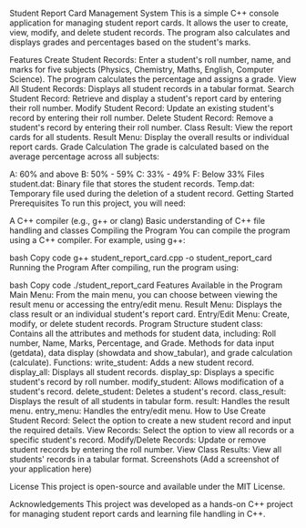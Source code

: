 Student Report Card Management System
This is a simple C++ console application for managing student report cards. It allows the user to create, view, modify, and delete student records. The program also calculates and displays grades and percentages based on the student's marks.

Features
Create Student Records: Enter a student's roll number, name, and marks for five subjects (Physics, Chemistry, Maths, English, Computer Science). The program calculates the percentage and assigns a grade.
View All Student Records: Displays all student records in a tabular format.
Search Student Record: Retrieve and display a student's report card by entering their roll number.
Modify Student Record: Update an existing student's record by entering their roll number.
Delete Student Record: Remove a student's record by entering their roll number.
Class Result: View the report cards for all students.
Result Menu: Display the overall results or individual report cards.
Grade Calculation
The grade is calculated based on the average percentage across all subjects:

A: 60% and above
B: 50% - 59%
C: 33% - 49%
F: Below 33%
Files
student.dat: Binary file that stores the student records.
Temp.dat: Temporary file used during the deletion of a student record.
Getting Started
Prerequisites
To run this project, you will need:

A C++ compiler (e.g., g++ or clang)
Basic understanding of C++ file handling and classes
Compiling the Program
You can compile the program using a C++ compiler. For example, using g++:

bash
Copy code
g++ student_report_card.cpp -o student_report_card
Running the Program
After compiling, run the program using:

bash
Copy code
./student_report_card
Features Available in the Program
Main Menu: From the main menu, you can choose between viewing the result menu or accessing the entry/edit menu.
Result Menu: Displays the class result or an individual student's report card.
Entry/Edit Menu: Create, modify, or delete student records.
Program Structure
student class: Contains all the attributes and methods for student data, including:
Roll number, Name, Marks, Percentage, and Grade.
Methods for data input (getdata), data display (showdata and show_tabular), and grade calculation (calculate).
Functions:
write_student: Adds a new student record.
display_all: Displays all student records.
display_sp: Displays a specific student's record by roll number.
modify_student: Allows modification of a student's record.
delete_student: Deletes a student's record.
class_result: Displays the result of all students in tabular form.
result: Handles the result menu.
entry_menu: Handles the entry/edit menu.
How to Use
Create Student Record: Select the option to create a new student record and input the required details.
View Records: Select the option to view all records or a specific student's record.
Modify/Delete Records: Update or remove student records by entering the roll number.
View Class Results: View all students' records in a tabular format.
Screenshots
(Add a screenshot of your application here)

License
This project is open-source and available under the MIT License.

Acknowledgements
This project was developed as a hands-on C++ project for managing student report cards and learning file handling in C++.
